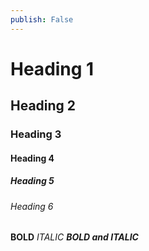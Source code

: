 ```yaml
---
publish: False
---
```


# Heading 1
## Heading 2
### Heading 3
#### Heading 4
##### Heading 5
###### Heading 6

**BOLD**
*ITALIC*
***BOLD and ITALIC***
